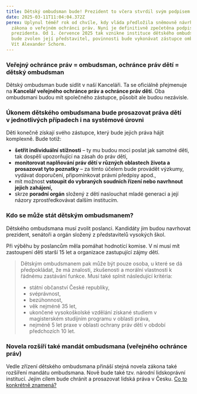 ```yaml
---
title: Dětský ombudsman bude! Prezident to včera stvrdil svým podpisem
date: 2025-03-11T11:04:04.372Z
perex: Uplynul téměř rok od chvíle, kdy vláda předložila sněmovně návrh novely
  zákona o veřejném ochránci práv. Nyní je definitivně zpečetěna podpisem
  prezidenta. Od 1. července 2025 tak vznikne instituce dětského ombudsmana. Než
  bude zvolen její představitel, povinnosti bude vykonávat zástupce ombudsmana
  Vít Alexander Schorm.
---
```

### Veřejný ochránce práv = ombudsman, ochránce práv dětí = dětský ombudsman

Dětský ombudsman bude sídlit v naší Kanceláři. Ta se oficiálně přejmenuje na **Kancelář veřejného ochránce práv a ochránce práv dětí**. Oba ombudsmani budou mít společného zástupce, působit ale budou nezávisle. 

### Úkonem dětského ombudsmana bude prosazovat práva dětí v jednotlivých případech i na systémové úrovni

Děti  konečně získají svého zástupce, který bude jejich práva hájit komplexně. Bude totiž:

* **šetřit individuální stížnosti** – ty mu budou moci poslat jak samotné děti, tak dospělí upozorňující na zásah do práv dětí,
* **monitorovat naplňování práv dětí v různých oblastech života a prosazovat tyto poznatky** – za tímto účelem bude provádět výzkumy, vydávat doporučení, připomínkovat právní předpisy apod.,
* mít možnost **vstoupit do vybraných soudních řízení nebo navrhnout jejich zahájení,**
* skrze **poradní orgán** složený z dětí naslouchat mladé generaci a její názory zprostředkovávat dalším institucím.

### **Kdo se může stát dětským ombudsmanem?**

Dětského ombudsmana musí zvolit poslanci. Kandidáty jim budou navrhovat prezident, senátoři a orgán složený z představitelů vysokých škol. 

Při výběhu by poslancům měla pomáhat hodnotící komise. V ní musí mít zastoupení děti starší 15 let a organizace zastupující zájmy dětí. 

> Dětským ombudsmanem pak může být pouze osoba, u které se dá předpokládat, že má znalosti, zkušenosti a morální vlastnosti k řádnému zastávání funkce. Musí také splnit následující kritéria:
>
> * státní občanství České republiky,
> * svéprávnost,
> * bezúhonnost,
> * věk nejméně 35 let,
> * ukončené vysokoškolské vzdělání získané studiem v magisterském studijním programu v oblasti práva,
> * nejméně 5 let praxe v oblasti ochrany práv dětí v období předchozích 10 let.

### Novela rozšíří také mandát ombudsmana (veřejného ochránce práv)

Vedle zřízení dětského ombudsmana přináší stejná novela zákona také rozšíření mandátu ombudsmana. Nově bude také tzv. národní lidskoprávní institucí. Jejím cílem bude chránit a prosazovat lidská práva v Česku. [Co to konkrétně znamená? ](https://www.ochrance.cz/dokument/co_je_to_narodni_lidskopravni_instituce_a_proc_ji_v_cesku_potrebujeme/)
